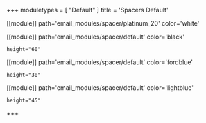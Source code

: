 +++
moduletypes = [ "Default" ]
title = 'Spacers Default'

[[module]]
path='email_modules/spacer/platinum_20'
color='white'

[[module]]
path='email_modules/spacer/default'
color='black'

	height="60"

[[module]]
path='email_modules/spacer/default'
color='fordblue'

	height="30"

[[module]]
path='email_modules/spacer/default'
color='lightblue'

	height="45"

+++